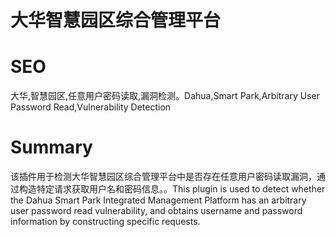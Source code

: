 # 大华智慧园区综合管理平台
# SEO
大华,智慧园区,任意用户密码读取,漏洞检测。Dahua,Smart Park,Arbitrary User Password Read,Vulnerability Detection
# Summary
该插件用于检测大华智慧园区综合管理平台中是否存在任意用户密码读取漏洞，通过构造特定请求获取用户名和密码信息。。This plugin is used to detect whether the Dahua Smart Park Integrated Management Platform has an arbitrary user password read vulnerability, and obtains username and password information by constructing specific requests.
